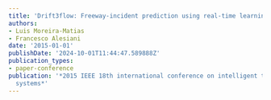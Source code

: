 ```yaml
---
title: 'Drift3flow: Freeway-incident prediction using real-time learning'
authors:
- Luis Moreira-Matias
- Francesco Alesiani
date: '2015-01-01'
publishDate: '2024-10-01T11:44:47.589888Z'
publication_types:
- paper-conference
publication: '*2015 IEEE 18th international conference on intelligent transportation
  systems*'
---
```

